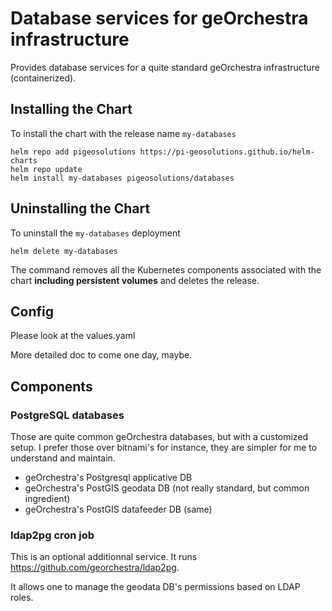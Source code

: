 # Database services for geOrchestra infrastructure

Provides database services for a quite standard geOrchestra infrastructure (containerized). 

## Installing the Chart

To install the chart with the release name `my-databases`

```console
helm repo add pigeosolutions https://pi-geosolutions.github.io/helm-charts
helm repo update
helm install my-databases pigeosolutions/databases
```

## Uninstalling the Chart

To uninstall the `my-databases` deployment

```console
helm delete my-databases
```

The command removes all the Kubernetes components associated with the chart **including persistent volumes** and deletes the release.
## Config
Please look at the values.yaml

More detailed doc to come one day, maybe.

## Components
### PostgreSQL databases
Those are quite common geOrchestra databases, but with a customized setup. I prefer those over bitnami's for instance, they are simpler for me to understand and maintain.

- geOrchestra's Postgresql applicative DB
- geOrchestra's PostGIS geodata DB (not really standard, but common ingredient)
- geOrchestra's PostGIS datafeeder DB (same)


### ldap2pg cron job

This is an optional additionnal service. It runs https://github.com/georchestra/ldap2pg.

It allows one to manage the geodata DB's permissions based on LDAP roles.
